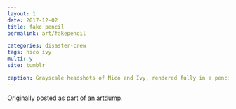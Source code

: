 ```yaml
---
layout: 1
date: 2017-12-02
title: fake pencil
permalink: art/fakepencil

categories: disaster-crew
tags: nico ivy
multi: y
site: tumblr

caption: Grayscale headshots of Nico and Ivy, rendered fully in a pencil-mimicking brush.
---
```

Originally posted as part of [an artdump](https://aflyleaf3.wordpress.com/2017/12/03/no-pencil-was-used-in-the-creation-of-this/).